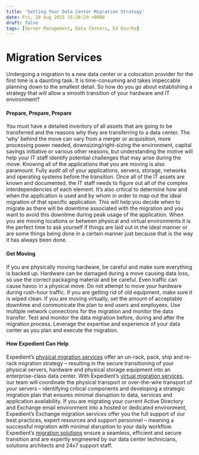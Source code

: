 ```yaml
---
title: 'Setting Your Data Center Migration Strategy'
date: Fri, 28 Aug 2015 15:28:29 +0000
draft: false
tags: [Server Management, Data Centers, Ed Dzurko]
---
```


**Migration Services**
======================

Undergoing a migration to a new data center or a colocation provider for the first time is a daunting task. It is time-consuming and takes impeccable planning down to the smallest detail. So how do you go about establishing a strategy that will allow a smooth transition of your hardware and IT environment?

#### **Prepare, Prepare, Prepare**

You must have a detailed inventory of all assets that are going to be transferred and the reasons why they are transferring to a data center. The ‘why’ behind the move can vary from a merger or acquisition, more processing power needed, downsizing/right-sizing the environment, capital savings initiative or various other reasons, but understanding the motive will help your IT staff identify potential challenges that may arise during the move. Knowing all of the applications that you are moving is also paramount. Fully audit all of your applications, servers, storage, networks and operating systems before the transition. Once all of the IT assets are known and documented, the IT staff needs to figure out all of the complex interdependencies of each element. It’s also critical to determine how and when the application is used and by whom in order to map out the ideal migration of that specific application. This will help you decide when to migrate as there will be downtime associated with the migration and you want to avoid this downtime during peak usage of the application. When you are moving locations or between physical and virtual environments it is the perfect time to ask yourself if things are laid out in the ideal manner or are some things being done in a certain manner just because that is the way it has always been done.

#### **Get Moving**

If you are physically moving hardware, be careful and make sure everything is backed up. Hardware can be damaged during a move causing data loss, so use the correct packaging material and be careful. Even traffic can cause havoc in a physical move. Do not attempt to move your hardware during rush-hour traffic. If you are getting rid of old equipment, make sure it is wiped clean. If you are moving virtually, set the amount of acceptable downtime and communicate the plan to end users and employees. Use multiple network connections for the migration and monitor the data transfer. Test and monitor the data migration before, during and after the migration process. Leverage the expertise and experience of your data center as you plan and execute the migration.

#### **How Expedient Can Help**

Expedient’s [physical migration services](https://www.expedient.com/services/infrastructure-as-a-service/cloud/public-cloud-computing/migration-services/ ) offer an un-rack, pack, ship and re-rack migration strategy – resulting in the secure transitioning of your physical servers, hardware and physical storage equipment into an enterprise-class data center. With Expedient’s [virtual migration services](https://www.expedient.com/services/infrastructure-as-a-service/cloud/public-cloud-computing/migration-services/ ), our team will coordinate the physical transport or over-the-wire transport of your servers – identifying critical components and developing a strategic migration plan that ensures minimal disruption to data, services and application availability. If you are migrating your current Active Directory and Exchange email environment into a hosted or dedicated environment, Expedient’s Exchange migration services offer you the full support of our best practices, expert resources and support personnel – meaning a successful migration with minimal disruption to your daily workflow. Expedient’s [migration solutions](https://www.expedient.com/services/infrastructure-as-a-service/cloud/public-cloud-computing/migration-services/ ) ensure a seamless, efficient and secure transition and are expertly engineered by our data center technicians, solutions architects and 24x7 support staff.